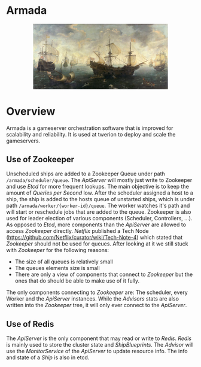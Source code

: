 # Armada

<p align="center"><img src="docs/assets/armada-banner.jpg" width="360"></p>

# Overview

Armada is a gameserver orchestration software that is improved for 
scalability and reliability. It is used at twerion to deploy and scale the
gameservers.

## Use of Zookeeper

Unscheduled ships are added to a Zookeeper Queue under path 
`/armada/scheduler/queue`. The *ApiServer* will mostly just write to 
Zookeeper and use *Etcd* for more 
frequent lookups. The main objective is to keep the amount of *Queries per 
Second* low. After the scheduler assigned a host to a ship, the ship is added
to the hosts queue of unstarted ships, which is under path 
`/armada/worker/{worker-id}/queue`. The worker watches it's path and will start
or reschedule jobs that are added to the queue. Zookeeper is also used for
leader election of various components (Scheduler, Controllers, ...). As opposed
to *Etcd*, more components than the *ApiServer* are allowed to access 
*Zookeeper* directly. *Netflix* published a Tech Node (https://github.com/Netflix/curator/wiki/Tech-Note-4)
which stated that *Zookeeper* should not be used for queues. After looking at it
we still stuck with *Zookeeper* for the following reasons:

  - The size of all queues is relatively small
  - The queues elements size is small
  - There are only a view of components that connect to *Zookeeper* but the
    ones that do should be able to make use of it fully. 
   
 The only components connecting to *Zookeeper* are: The scheduler, every 
 Worker and the *ApiServer* instances. While the *Advisors* stats are
 also written into the *Zookeeper* tree, it will only ever connect to the
 *ApiServer*.

## Use of Redis
The *ApiServer* is the only component that may read or write to *Redis*. 
*Redis* is mainly used to store the cluster state and *ShipBlueprints*.
The *Advisor* will use the *MonitorService* of the *ApiServer* to update 
resource info. The info and state of a *Ship* is also in etcd. 

